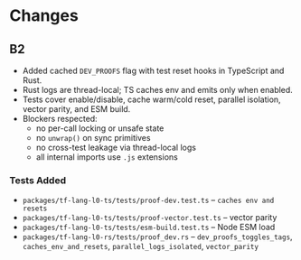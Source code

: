 # Changes

## B2
- Added cached `DEV_PROOFS` flag with test reset hooks in TypeScript and Rust.
- Rust logs are thread-local; TS caches env and emits only when enabled.
- Tests cover enable/disable, cache warm/cold reset, parallel isolation, vector parity, and ESM build.
- Blockers respected:
  - no per-call locking or unsafe state
  - no `unwrap()` on sync primitives
  - no cross-test leakage via thread-local logs
  - all internal imports use `.js` extensions

### Tests Added
- `packages/tf-lang-l0-ts/tests/proof-dev.test.ts` – `caches env and resets`
- `packages/tf-lang-l0-ts/tests/proof-vector.test.ts` – vector parity
- `packages/tf-lang-l0-ts/tests/esm-build.test.ts` – Node ESM load
- `packages/tf-lang-l0-rs/tests/proof_dev.rs` – `dev_proofs_toggles_tags`, `caches_env_and_resets`, `parallel_logs_isolated`, `vector_parity`
